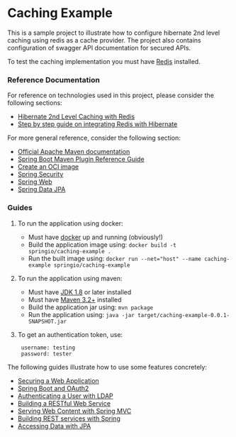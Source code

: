 # Caching Example

This is a sample project to illustrate how to configure hibernate 2nd level caching using redis as a cache provider. The project also contains configuration of swagger API documentation for secured APIs.

To test the caching implementation you must have [Redis](https://redis.io/download) installed.

### Reference Documentation

For reference on technologies used in this project, please consider the following sections:

* [Hibernate 2nd Level Caching with Redis](https://github.com/redisson/redisson/tree/master/redisson-hibernate)
* [Step by step guide on integrating Redis with Hibernate](https://dzone.com/articles/caching-in-hibernate-with-redis)

For more general reference, consider the following section:

* [Official Apache Maven documentation](https://maven.apache.org/guides/index.html)
* [Spring Boot Maven Plugin Reference Guide](https://docs.spring.io/spring-boot/docs/2.4.2/maven-plugin/reference/html/)
* [Create an OCI image](https://docs.spring.io/spring-boot/docs/2.4.2/maven-plugin/reference/html/#build-image)
* [Spring Security](https://docs.spring.io/spring-boot/docs/2.4.2/reference/htmlsingle/#boot-features-security)
* [Spring Web](https://docs.spring.io/spring-boot/docs/2.4.2/reference/htmlsingle/#boot-features-developing-web-applications)
* [Spring Data JPA](https://docs.spring.io/spring-boot/docs/2.4.2/reference/htmlsingle/#boot-features-jpa-and-spring-data)

### Guides

1. To run the application using docker:
    - Must have [docker](https://docs.docker.com/get-started/) up and running (obviously!)
    - Build the application image using: `docker build -t springio/caching-example .`
    - Run the built image using: `docker run --net="host" --name caching-example springio/caching-example`


2. To run the application using maven:
    - Must have [JDK 1.8](http://www.oracle.com/technetwork/java/javase/downloads/index.html) or later installed
    - Must have [Maven 3.2+](https://maven.apache.org/download.cgi) installed
    - Build the application jar using: `mvn package`
    - Run the application using: `java -jar target/caching-example-0.0.1-SNAPSHOT.jar`


3. To get an authentication token, use:

        username: testing
        password: tester

The following guides illustrate how to use some features concretely:

* [Securing a Web Application](https://spring.io/guides/gs/securing-web/)
* [Spring Boot and OAuth2](https://spring.io/guides/tutorials/spring-boot-oauth2/)
* [Authenticating a User with LDAP](https://spring.io/guides/gs/authenticating-ldap/)
* [Building a RESTful Web Service](https://spring.io/guides/gs/rest-service/)
* [Serving Web Content with Spring MVC](https://spring.io/guides/gs/serving-web-content/)
* [Building REST services with Spring](https://spring.io/guides/tutorials/bookmarks/)
* [Accessing Data with JPA](https://spring.io/guides/gs/accessing-data-jpa/)

